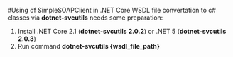 ﻿#Using of SimpleSOAPClient in .NET Core
WSDL file convertation to c# classes via **dotnet-svcutils** needs some preparation:
1. Install .NET Core 2.1 (**dotnet-svcutils 2.0.2**) or .NET 5 (**dotnet-svcutils 2.0.3**)
2. Run command **dotnet-svcutils {wsdl_file_path}**